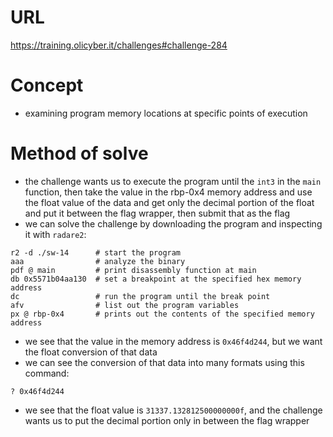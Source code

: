# URL
https://training.olicyber.it/challenges#challenge-284
# Concept
* examining program memory locations at specific points of execution
# Method of solve
* the challenge wants us to execute the program until the `int3` in the `main` function, then take the value in the rbp-0x4 memory address and use the float value of the data and get only the decimal portion of the float and put it between the flag wrapper, then submit that as the flag
* we can solve the challenge by downloading the program and inspecting it with `radare2`:
```
r2 -d ./sw-14      # start the program
aaa                # analyze the binary
pdf @ main         # print disassembly function at main
db 0x5571b04aa130  # set a breakpoint at the specified hex memory address
dc                 # run the program until the break point
afv                # list out the program variables
px @ rbp-0x4       # prints out the contents of the specified memory address
```
* we see that the value in the memory address is `0x46f4d244`, but we want the float conversion of that data
* we can see the conversion of that data into many formats using this command:
```
? 0x46f4d244
```
* we see that the float value is `31337.132812500000000f`, and the challenge wants us to put the decimal portion only in between the flag wrapper
